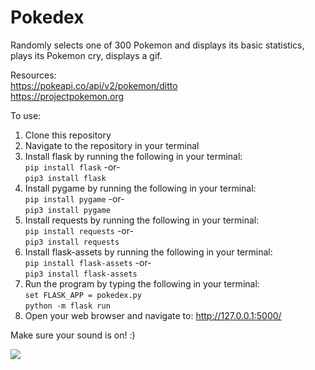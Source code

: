# Pokedex
Randomly selects one of 300 Pokemon and displays its basic statistics, plays its Pokemon cry, displays a gif.

Resources:<br>
https://pokeapi.co/api/v2/pokemon/ditto<br>
https://projectpokemon.org

To use:
1. Clone this repository
2. Navigate to the repository in your terminal
3. Install flask by running the following in your terminal:<br>
    `pip install flask` -or- <br>
    `pip3 install flask`
3. Install pygame by running the following in your terminal:<br>
    `pip install pygame` -or- <br>
    `pip3 install pygame`
4. Install requests by running the following in your terminal:<br>
    `pip install requests` -or- <br>
    `pip3 install requests`
5. Install flask-assets by running the following in your terminal:<br>
    `pip install flask-assets` -or- <br>
    `pip3 install flask-assets`
6. Run the program by typing the following in your terminal:<br>
    `set FLASK_APP = pokedex.py` <br>
    `python -m flask run`
5. Open your web browser and navigate to: http://127.0.0.1:5000/

Make sure your sound is on! :)

<img src="https://i.ibb.co/ygrNbx6/poke-example.png">
